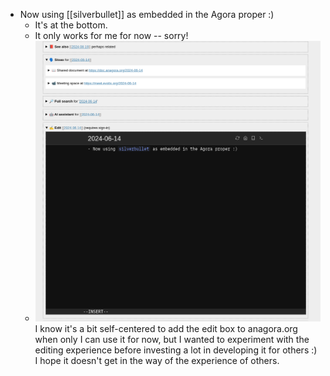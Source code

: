 - Now using [[silverbullet]] as embedded in the Agora proper :)
  - It's at the bottom.
  - It only works for me for now -- sorry!
  - ![](2024-06-14T16:18:08,984568739+02:00.png)
I know it's a bit self-centered to add the edit box to anagora.org when only I can use it for now, but I wanted to experiment with the editing experience before investing a lot in developing it for others :) I hope it doesn't get in the way of the experience of others.